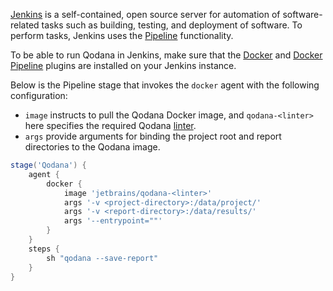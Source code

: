 [//]: # (title: Jenkins)

[Jenkins](https://www.jenkins.io/doc/) is a self-contained, open source server for automation of software-related tasks 
such as building, testing, and deployment of software. To perform tasks, Jenkins uses the
[Pipeline](https://www.jenkins.io/doc/book/pipeline/) functionality.

To be able to run Qodana in Jenkins, make sure that the [Docker](https://plugins.jenkins.io/docker-plugin/) and 
[Docker Pipeline](https://plugins.jenkins.io/docker-workflow/) plugins are installed on your Jenkins instance.

Below is the Pipeline stage that invokes the `docker` agent with the following configuration:

* `image` instructs to pull the Qodana Docker image, and `qodana-<linter>` here specifies the required Qodana [linter](linters.md).
* `args` provide arguments for binding the project root and report directories to the Qodana image.

```groovy
stage('Qodana') {
    agent {
        docker {
            image 'jetbrains/qodana-<linter>'
            args '-v <project-directory>:/data/project/'
            args '-v <report-directory>:/data/results/'
            args '--entrypoint=""'
        }
    }
    steps {
        sh "qodana --save-report"
    }
}
```
